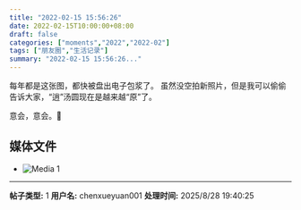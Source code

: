 ```yaml
---
title: "2022-02-15 15:56:26"
date: 2022-02-15T10:00:00+08:00
draft: false
categories: ["moments","2022","2022-02"]
tags: ["朋友圈","生活记录"]
summary: "2022-02-15 15:56:26..."
---
```


每年都是这张图，都快被盘出电子包浆了。
虽然没空拍新照片，但是我可以偷偷告诉大家，“逍”汤圆现在是越来越“原”了。

意会，意会。🤭

## 媒体文件

- ![Media 1](/Moments/photos/2022-02-15/202202151556260.jpg)

---

**帖子类型:** 1
**用户名:** chenxueyuan001
**处理时间:** 2025/8/28 19:40:25